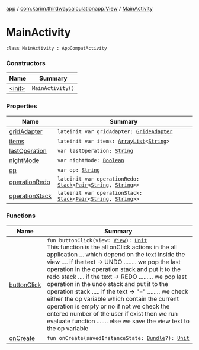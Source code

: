 [app](../../index.md) / [com.karim.thirdwaycalculationapp.View](../index.md) / [MainActivity](./index.md)

# MainActivity

`class MainActivity : AppCompatActivity`

### Constructors

| Name | Summary |
|---|---|
| [&lt;init&gt;](-init-.md) | `MainActivity()` |

### Properties

| Name | Summary |
|---|---|
| [gridAdapter](grid-adapter.md) | `lateinit var gridAdapter: `[`GrideAdapter`](../../com.karim.thirdwaycalculationapp.-adapter/-gride-adapter/index.md) |
| [items](items.md) | `lateinit var items: `[`ArrayList`](https://kotlinlang.org/api/latest/jvm/stdlib/kotlin.collections/-array-list/index.html)`<`[`String`](https://kotlinlang.org/api/latest/jvm/stdlib/kotlin/-string/index.html)`>` |
| [lastOperation](last-operation.md) | `var lastOperation: `[`String`](https://kotlinlang.org/api/latest/jvm/stdlib/kotlin/-string/index.html) |
| [nightMode](night-mode.md) | `var nightMode: `[`Boolean`](https://kotlinlang.org/api/latest/jvm/stdlib/kotlin/-boolean/index.html) |
| [op](op.md) | `var op: `[`String`](https://kotlinlang.org/api/latest/jvm/stdlib/kotlin/-string/index.html) |
| [operationRedo](operation-redo.md) | `lateinit var operationRedo: `[`Stack`](https://developer.android.com/reference/java/util/Stack.html)`<`[`Pair`](https://kotlinlang.org/api/latest/jvm/stdlib/kotlin/-pair/index.html)`<`[`String`](https://kotlinlang.org/api/latest/jvm/stdlib/kotlin/-string/index.html)`, `[`String`](https://kotlinlang.org/api/latest/jvm/stdlib/kotlin/-string/index.html)`>>` |
| [operationStack](operation-stack.md) | `lateinit var operationStack: `[`Stack`](https://developer.android.com/reference/java/util/Stack.html)`<`[`Pair`](https://kotlinlang.org/api/latest/jvm/stdlib/kotlin/-pair/index.html)`<`[`String`](https://kotlinlang.org/api/latest/jvm/stdlib/kotlin/-string/index.html)`, `[`String`](https://kotlinlang.org/api/latest/jvm/stdlib/kotlin/-string/index.html)`>>` |

### Functions

| Name | Summary |
|---|---|
| [buttonClick](button-click.md) | `fun buttonClick(view: `[`View`](https://developer.android.com/reference/android/view/View.html)`): `[`Unit`](https://kotlinlang.org/api/latest/jvm/stdlib/kotlin/-unit/index.html)<br>This function is the all onClick actions in the all application ... which depend on the text inside the view .... if the text -&gt; UNDO ........ we pop the last operation in the operation  stack and put it to the redo stack .... if the text -&gt; REDO ......... we pop last operation in the undo stack and put it to the operation stack ..... if the text -&gt; "=" ........ we check either the op variable which contain the current operation is empty or     no if not we check the entered number of the user if exist then we run evaluate  function ....... else we save the view text to the op variable |
| [onCreate](on-create.md) | `fun onCreate(savedInstanceState: `[`Bundle`](https://developer.android.com/reference/android/os/Bundle.html)`?): `[`Unit`](https://kotlinlang.org/api/latest/jvm/stdlib/kotlin/-unit/index.html) |
